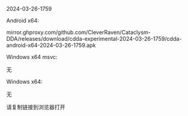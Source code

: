 2024-03-26-1759

Android x64:

mirror.ghproxy.com/github.com/CleverRaven/Cataclysm-DDA/releases/download/cdda-experimental-2024-03-26-1759/cdda-android-x64-2024-03-26-1759.apk

Windows x64 msvc:

无

Windows x64:

无

请复制链接到浏览器打开

